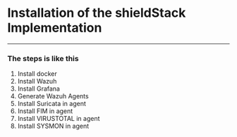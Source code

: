 # Installation of the shieldStack Implementation

---

### The steps is like this
1. Install docker
2. Install Wazuh
3. Install Grafana
4. Generate Wazuh Agents
5. Install Suricata in agent
6. Install FIM in agent
7. Install VIRUSTOTAL in agent
8. Install SYSMON in agent
   
